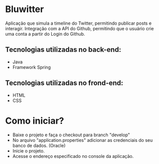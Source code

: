 # Bluwitter
Aplicação que simula a timeline do Twitter, permitindo publicar posts e interagir. 
Integração com a API do Github, permitindo que o usuário crie uma conta a partir do Login do Github.

## Tecnologias utilizadas no back-end:
- Java  
- Framework Spring  

## Tecnologias utilizadas no frond-end:
- HTML  
- CSS

# Como iniciar?

- Baixe o projeto e faça o checkout para branch "develop"
- No arquivo "application.properties" adicionar as credenciais do seu banco de dados. (Oracle)
- Inicie o projeto.
- Acesse o endereço especificado no console da aplicação.
